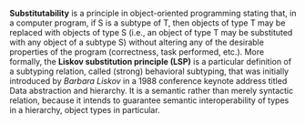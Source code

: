 **Substitutability** is a principle in object-oriented programming stating that, in a computer program, if S is a subtype of T, then objects of type T may be replaced with objects of type S (i.e., an object of type T may be substituted with any object of a subtype S) without altering any of the desirable properties of the program (correctness, task performed, etc.). More formally, the **Liskov substitution principle (LSP)** is a particular definition of a subtyping relation, called (strong) behavioral subtyping, that was initially introduced by *Barbara Liskov* in a 1988 conference keynote address titled Data abstraction and hierarchy. It is a semantic rather than merely syntactic relation, because it intends to guarantee semantic interoperability of types in a hierarchy, object types in particular.